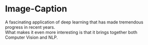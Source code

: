 # Image-Caption
A fascinating application of deep learning that has made tremendous progress in recent years.       
What makes it even more interesting is that it brings together both Computer Vision and NLP.
